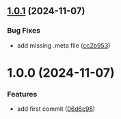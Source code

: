 ## [1.0.1](https://github.com/StromKuo/PWA-Install-Manager/compare/v1.0.0...v1.0.1) (2024-11-07)


### Bug Fixes

* add missing .meta file ([cc2b953](https://github.com/StromKuo/PWA-Install-Manager/commit/cc2b9533790345431d8cf85a912e74e5b326cf8f))

# 1.0.0 (2024-11-07)


### Features

* add first commit ([06d6c98](https://github.com/StromKuo/PWA-Install-Manager/commit/06d6c982de1b31be65aa0f70ccfae37f801c3c3c))
